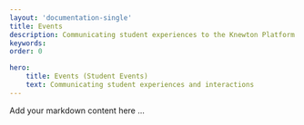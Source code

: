 ```yaml
---
layout: 'documentation-single'
title: Events
description: Communicating student experiences to the Knewton Platform
keywords: 
order: 0

hero:
    title: Events (Student Events)
    text: Communicating student experiences and interactions
---
```


Add your markdown content here ...
